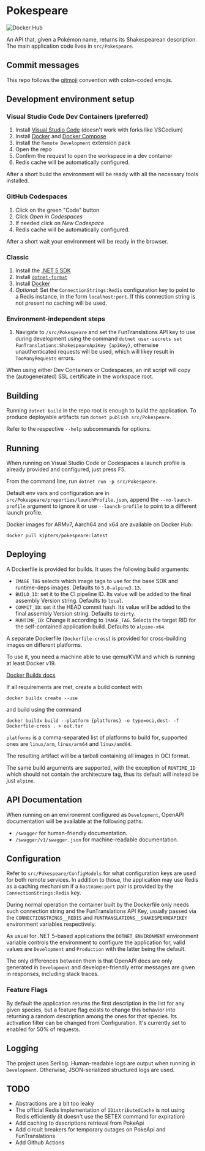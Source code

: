 # Pokespeare

![Docker Hub](https://img.shields.io/docker/pulls/kipters/pokespeare)

An API that, given a Pokémon name, returns its Shakespearean description.
The main application code lives in `src/Pokespeare`.

## Commit messages

This repo follows the [gitmoji](https://gitmoji.dev) convention with colon-coded
emojis.

## Development environment setup

### Visual Studio Code Dev Containers (preferred)

1. Install [Visual Studio Code](https://code.visualstudio.com/)
(doesn't work with forks like VSCodium)
1. Install [Docker](https://docs.docker.com/get-docker/) and
[Docker Compose](https://github.com/docker/compose)
1. Install the `Remote Development` extension pack
1. Open the repo
1. Confirm the request to open the workspace in a dev container
1. Redis cache will be automatically configured.

After a short build the environment will be ready with all the necessary tools
installed.

### GitHub Codespaces

1. Click on the green "Code" button
1. Click _Open in Codespaces_
1. If needed click on _New Codespace_
1. Redis cache will be automatically configured.

After a short wait your environment will be ready in the browser.

### Classic

1. Install the [.NET 5 SDK](https://dotnet.microsoft.com/download)
1. Install [`dotnet-format`](https://github.com/dotnet/format)
1. Install [Docker](https://docs.docker.com/get-docker/)
1. _Optional_: Set the `ConnectionStrings:Redis` configuration key to point to a
Redis instance, in the form `localhost:port`. If this connection string is not
present no caching will be used.

### Environment-independent steps
1. Navigate to `/src/Pokespeare` and set the FunTranslations API key to use
during development using the command
`dotnet user-secrets set FunTranslations:ShakespeareApiKey {apiKey}`, otherwise
unauthenticated requests will be used, which will likey result in
`TooManyRequests` errors.

When using either Dev Containers or Codespaces, an init script will copy the
(autogenerated) SSL certificate in the workspace root.

## Building

Running `dotnet build` in the repo root is enough to build the application.
To produce deployable artifacts run `dotnet publish src/Pokespeare`.

Refer to the respective `--help` subcommands for options.

## Running

When running on Visual Studio Code or Codespaces a launch profile is already 
provided and configured, just press F5.

From the command line, run `dotnet run -p src/Pokespeare`.

Default env vars and configuration are in 
`src/Pokespeare/properties/launchProfile.json`, append the `--no-launch-profile`
argument to ignore it or use `--launch-profile` to point to a different launch
profile.

Docker images for ARMv7, Aarch64 and x64 are available on Docker Hub:

```shell
docker pull kipters/pokespeare:latest
```

## Deploying

A Dockerfile is provided for builds. It uses the following build arguments:

- `IMAGE_TAG` selects which image tags to use for the base SDK and runtime-deps
images. Defaults to `5.0-alpine3.13`.
- `BUILD_ID`: set it to the CI pipeline ID. Its value will be added to the final
assembly Version string. Defaults to `local`.
- `COMMIT_ID`: set it the HEAD commit hash. Its value will be added to the final
assembly Version string. Defaults to `dirty`.
- `RUNTIME_ID`: Change it according to `IMAGE_TAG`. Selects the target RID for
the self-contained application build. Defaults to `alpine-x64`.

A separate Dockerfile (`Dockerfile-cross`) is provided for cross-building images
on different platforms.

To use it, you need a machine able to use qemu/KVM and which is running at least
Docker v19.

[Docker Buildx docs](https://docs.docker.com/buildx/working-with-buildx/)

If all requirements are met, create a build context with

`docker buildx create --use`

and build using the command

`docker buildx build --platform {platforms} -o type=oci,dest- -f Dockerfile-cross . > out.tar`

`platforms` is a comma-separated list of platforms to build for, supported ones
are `linux/arm`, `linux/arm64` and `linux/amd64`.

The resulting artifact will be a tarball containing all images in OCI format.

The same build arguments are supported, with the exception of `RUNTIME_ID` which
should not contain the architecture tag, thus its default will instead be just
`alpine`.

## API Documentation
When running on an environemnt configured as `Development`, OpenAPI
documentation will be available at the following paths:

- `/swagger` for human-friendly documentation.
- `/swagger/v1/swagger.json` for machine-readable documentation.

## Configuration

Refer to `src/Pokespeare/ConfigModels` for what configuration keys are used for
both remote services.
In addition to those, the application may use Redis as a caching mechanism if a
`hostname:port` pair is provided by the `ConnectionStrings:Redis` key.

During normal operation the container built by the Dockerfile only needs such
connection string and the FunTranslations API Key, usually passed via the
`CONNECTIONSTRINGS__REDIS` and `FUNTRANSLATIONS__SHAKESPEAREAPIKEY` environment
variables respectively.

As usual for .NET 5-based applications the `DOTNET_ENVIRONMENT` environment
variable controls the environment to configure the application for, valid
values are `Development` and `Production` with the latter being the default.

The only differences between them is that OpenAPI docs are only generated in
`Development` and developer-friendly error messages are given in responses,
including stack traces.

### Feature Flags

By default the application returns the first description in the list for any
given species, but a feature flag exists to change this behavior into
returning a random description among the ones for that species.
Its activation filter can be changed from Configuration. It's currently set
to enabled for 50% of requests.

## Logging

The project uses Serilog. Human-readable logs are output when running in
`Development`. Otherwise, JSON-serialized structured logs are used.

## TODO

- Abstractions are a bit too leaky
- The official Redis implementation of `IDistributedCache` is not using Redis
efficiently (it doesn't use the SETEX command for expiration)
- Add caching to descriptions retrieval from PokeApi
- Add circuit breakers for temporary outages on PokeApi and FunTranslations
- Add Github Actions
